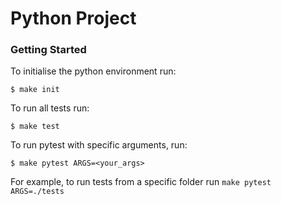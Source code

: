 # Python Project

### Getting Started

To initialise the python environment run:

```
$ make init
```

To run all tests run:

```
$ make test
```

To run pytest with specific arguments, run:

```
$ make pytest ARGS=<your_args>
```

For example, to run tests from a specific folder run `make pytest ARGS=./tests`
